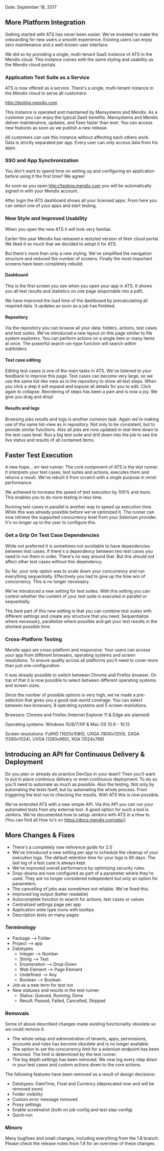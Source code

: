 Date: September 18, 2017

## More Platform Integration

Getting started with ATS has never been easier. We've invested to make the onboarding for new users a smooth experience. Existing users can enjoy zero maintenance and a well-known user interface.

We did so by providing a single, multi-tenant SaaS instance of ATS in the Mendix cloud. This instance comes with the same styling and usability as the Mendix cloud portals.

### Application Test Suite as a Service

ATS is now offered as a service. There's a single, multi-tenant instance in the Mendix cloud to serve all customers: 

<http://testing.mendix.com>

This instance is operated and maintained by Mansystems and Mendix. As a customer you can enjoy the typical SaaS benefits. Mansystems and Mendix deliver maintenance, updates, and fixes faster than ever. You can access new features as soon as we publish a new release.

All customers can use this instance without affecting each others work. Data is strictly separated per app. Every user can only access data from his apps.

### SSO and App Synchronization

You don't want to spend time on setting up and configuring an application before using it the first time? We agree!

As soon as you open <http://testing.mendix.com> you will be automatically signed in with your Mendix account. 

After login the ATS dashboard shows all your licensed apps. From here you can select one of your apps and start testing.

### New Style and Improved Usability

When you open the new ATS it will look very familiar.

Earlier this year Mendix has released a restyled version of their cloud portal. We liked it so much that we decided to adopt it for ATS.

But there's more than only a new styling. We've simplified the navigation structure and reduced the number of screens. Finally the most important screens have been completely rebuild:

#### Dashboard

This is the first screen you see when you open your app in ATS. It shows you all test results and statistics on one page (exportable into a pdf).

We have improved the load time of the dashboard by precalculating all required data. It updates as soon as a job has finished.

#### Repository

Via the repository you can browse all your data: folders, actions, test cases and test suites. We've introduced a new layout on this page similar to file system explorers. You can perform actions on a single item or many items at once. The powerful search-on-type function will search within subfolders.

#### Test case editing

Editing test cases is one of the main tasks in ATS. We've listened to your feedback to improve this page. Test cases can become very large, so we use the same list-like view as in the repository to show all test steps. When you click a step it will expand and expose all details for you to edit. Click again to collapse. Reordering of steps has been a pain and is now a joy. We give you drag and drop!

#### Results and logs

Browsing jobs results and logs is another common task. Again we're making use of the same list-view as in repository. Not only to be consistent, but to provide similar functions. Also all jobs are now updated in real-time down to the test case level. Run a big test suite and drill down into the job to see the live status and results of all contained items.

## Faster Test Execution

A new hope... err test runner. The core component of ATS is the test runner. It interprets your test cases, test suites and actions, executes them and returns a result. We've rebuilt it from scratch with a single purpose in mind: performance.

We achieved to increase the speed of test execution by 100% and more. This enables you to do more testing in less time.

Running test cases in parallel is another way to speed up execution time. While this was already possible before we've optimized it. The runner can now retrieve the supported concurrency level from your Selenium provider. It's no longer up to the user to configure this.

### Get a Grip On Test Case Dependencies

While not preferred it is sometimes not avoidable to have dependencies between test cases. If there's a dependency between two test cases you need to run them in order. There's no way around that. But this should not affect other test cases without this dependency.

So far, your only option was to scale down your concurrency and run everything sequentially. Effectively you had to give up the time win of concurrency. This is no longer necessary.

We've introduced a new setting for test suites. With this setting you can control whether the content of your test suite is executed in parallel or sequentially.

The best part of this new setting is that you can combine test suites with different settings and create any structure that you need. Sequentialize where necessary, parallelize where possible and get your test results in the shortest possible time.

### Cross-Platform Testing

Mendix apps are cross-platform and responsive. Your users can access your app from different browsers, operating systems and screen resolutions. To ensure quality across all platforms you'll need to cover more than just one configuration.

It was already possible to switch between Chrome and Firefox browser. On top of that it is now possible to select between different operating systems and screen sizes.

Since the number of possible options is very high, we've made a pre-selection that gives you a good real-world coverage. You can select between two browsers, 8 operating systems and 5 screen resolutions.

Browsers: Chrome and Firefox (Internet Explorer 11 & Edge are planned)

Operating systems: Windows 10/8/7/XP & Mac OS 10.9 - 10.12

Screen resolutions: FullHD (1920x1080), UXGA (1600x1200), SXGA (1280x1024), UVGA (1280x960), XGA (1024x768)

## Introducing an API for Continuous Delivery & Deployment

Do you plan or already do practice DevOps in your team? Then you'll want to put in place continous delivery or even continuous deployment. To do so you'll need to automate as much as possible. Also the testing. Not only by automating the tests itself, but by automating the whole process. From triggering the test run to checking the results. With ATS this is now possible.

We've extended ATS with a new simple API. Via this API you can run your automated tests from any external tool. A good option for such a tool is Jenkins. We've documented how to setup Jenkins with ATS in a How to (You can find all How to's on <https://docs.mendix.com/ats/>).

## More Changes & Fixes

* There's a completely new reference guide for 2.0
* We've introduced a new setting per app to schedule the cleanup of your execution logs. The default retention time for your logs is 90 days. The last log of a test case is always kept.
* We've improved overall performance by optimizing security rules.
* Drop-downs are now configured as part of a parameter where they're used. They are no longer considered independent but only an option for parameters.
* The cancelling of jobs was sometimes not reliable. We've fixed this.
* Improved log output (better readable)
* Autocomplete function to search for actions, test cases or values
* Centralized settings page per app
* Application wide type icons with tooltips
* Description texts on many pages

### Terminology

- Package --&gt; Folder
- Project --&gt; app
- Datatypes
  - Integer --&gt; Number
  - String --&gt; Text
  - Enumeration --&gt; Drop-Down
  - Web Element --&gt; Page Element
  - Undefined --&gt; Any
  - Boolean --&gt; Boolean
- Job as a new term for test run
- New statuses and results in the test runner
  - Status: Queued, Running, Done
  - Result: Passed, Failed, Cancelled, Skipped

### Removals

Some of above described changes made existing functionality obsolete so we could remove it.

- The whole setup and administration of tenants, apps, permissions, accounts and roles has become obsolete and is no longer available.
- The option to set the concurrency limit for a selenium endpoint has been removed. The limit is determined by the test runner.
- The log depth settings has been removed. We now log every step down in your test cases and custom actions down to the core actions.

The following features have been removed as a result of design decisions:

* Datatypes: DateTime, Float and Currency (deprecated now and will be removed soon)
* Folder visibility
* Custom error message removed
* Proxy settings
* Enable screenshot \(both on job config and test step config\)
* Quick-run

### Minors

Many bugfixes and small changes, including everything from the 1.8 branch. Please check the release notes from 1.8 for an overview of these changes.
